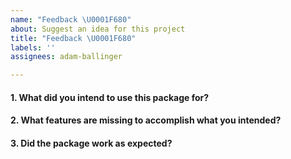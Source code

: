 ```yaml
---
name: "Feedback \U0001F680"
about: Suggest an idea for this project
title: "Feedback \U0001F680"
labels: ''
assignees: adam-ballinger

---
```


#### 1. What did you intend to use this package for?


#### 2. What features are missing to accomplish what you intended?


#### 3. Did the package work as expected?
